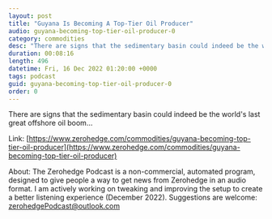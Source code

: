 ```yaml
---
layout: post
title: "Guyana Is Becoming A Top-Tier Oil Producer"
audio: guyana-becoming-top-tier-oil-producer-0
category: commodities
desc: "There are signs that the sedimentary basin could indeed be the world's last great offshore oil boom..."
duration: 00:08:16
length: 496
datetime: Fri, 16 Dec 2022 01:20:00 +0000
tags: podcast
guid: guyana-becoming-top-tier-oil-producer-0
order: 0
---
```

There are signs that the sedimentary basin could indeed be the world's last great offshore oil boom...

Link: [https://www.zerohedge.com/commodities/guyana-becoming-top-tier-oil-producer](https://www.zerohedge.com/commodities/guyana-becoming-top-tier-oil-producer)

About: The Zerohedge Podcast is a non-commercial, automated program, designed to give people a way to get news from Zerohedge in an audio format.  I am actively working on tweaking and improving the setup to create a better listening experience (December 2022).  Suggestions are welcome: [zerohedgePodcast@outlook.com](mailto:zerohedgePodcast@outlook.com)